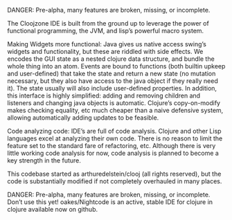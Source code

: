 DANGER: Pre-alpha, many features are broken, missing, or incomplete.

The Cloojzone IDE is built from the ground up to leverage the power of functional programming, the JVM, and lisp’s powerful macro system. 

Making Widgets more functional: Java gives us native access swing’s widgets and functionality, but these are riddled with side effects. We encodes the GUI state as a nested clojure data structure, and bundle the whole thing into an atom. Events are bound to functions (both builtin upkeep and user-defined) that take the state and return a new state (no mutation necessary, but they also have access to the java object if they really need it). The state usually will also include user-defined properties. In addition, this interface is highly simplified: adding and removing children and listeners and changing java objects is automatic. Clojure’s copy-on-modify makes checking equality, etc much cheaper than a naive defensive system, allowing automatically adding updates to be feasible.

Code analyzing code: IDE’s are full of code analysis. Clojure and other Lisp languages excel at analyzing their own code. There is no reason to limit the feature set to the standard fare of refactoring, etc. Although there is very little working code analysis for now, code analysis is planned to become a key strength in the future.

This codebase started as arthuredelstein/clooj (all rights reserved), but the code is substantially modified if not completely overhauled in many places.

DANGER: Pre-alpha, many features are broken, missing, or incomplete. Don’t use this yet! oakes/Nightcode is an active, stable IDE for clojure in clojure available now on github.